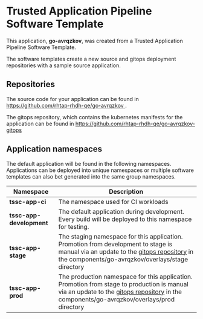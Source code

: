 # Trusted Application Pipeline Software Template

This application, **go-avrqzkov**, was created from a Trusted Application Pipeline Software Template.

The software templates create a new source and gitops deployment repositories with a sample source application. 

## Repositories

The source code for your application can be found in [https://github.com/rhtap-rhdh-qe/go-avrqzkov ](https://github.com/rhtap-rhdh-qe/go-avrqzkov ).
 
The gitops repository, which contains the kubernetes manifests for the application can be found in 
[https://github.com/rhtap-rhdh-qe/go-avrqzkov-gitops ](https://github.com/rhtap-rhdh-qe/go-avrqzkov-gitops ) 

## Application namespaces 

The default application will be found in the following namespaces. Applications can be deployed into unique namespaces or multiple software templates can also bet generated into the same group namespaces.  

|  Namespace   |  Description   |  
| -------- | -------- |
| **tssc-app-ci** | The namespace used for CI workloads |
| **tssc-app-development** | The default application during development. Every build will be deployed to this namespace for testing. |
| **tssc-app-stage** | The staging namespace for this application. Promotion from development to stage is manual via an update to the [gitops repository](https://github.com/rhtap-rhdh-qe/go-avrqzkov-gitops ) in the components/go-avrqzkov/overlays/stage directory |
| **tssc-app-prod** | The production namespace for this application. Promotion from stage to production is manual via an update to the [gitops repository](https://github.com/rhtap-rhdh-qe/go-avrqzkov-gitops ) in the components/go-avrqzkov/overlays/prod directory |